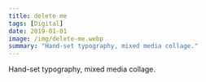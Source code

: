 ```yaml
---
title: delete me
tags: [Digital]
date: 2019-01-01
image: /img/delete-me.webp
summary: "Hand-set typography, mixed media collage."
---
```


Hand-set typography, mixed media collage.